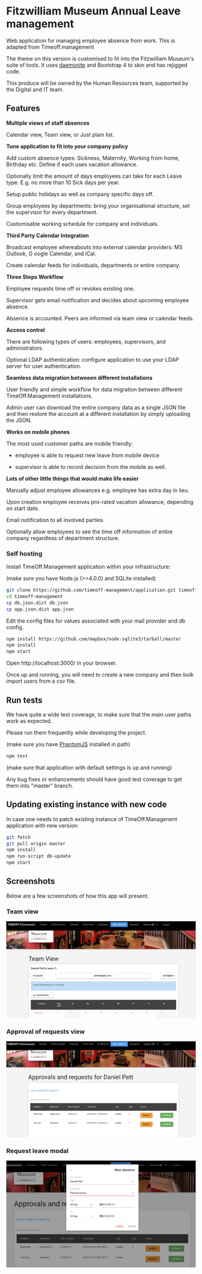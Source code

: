 
# Fitzwilliam Museum Annual Leave management

Web application for managing employee absence from work. This is adapted from
Timeoff.management

The theme on this version is customised to fit into the Fitzwilliam Museum's
suite of tools. It uses [daemonite](http://daemonite.github.io/material) and
Bootstrap 4 to skin and has rejigged code.

This produce will be owned by the Human Resources team, supported by the Digital
and IT team.

## Features

**Multiple views of staff absences**

Calendar view, Team view, or Just plain list.

**Tune application to fit into your company policy**

Add custom absence types: Sickness, Maternity, Working from home, Birthday etc.
Define if each uses vacation allowance.

Optionally limit the amount of days employees can take for each Leave type. E.g.
no more than 10 Sick days per year.

Setup public holidays as well as company specific days off.

Group employees by departments: bring your organisational structure, set the
supervisor for every department.

Customisable working schedule for company and individuals.

**Third Party Calendar Integration**

Broadcast employee whereabouts into external calendar providers: MS Outlook, G
oogle Calendar, and iCal.

Create calendar feeds for individuals, departments or entire company.

**Three Steps Workflow**

Employee requests time off or revokes existing one.

Supervisor gets email notification and decides about upcoming employee absence.

Absence is accounted. Peers are informed via team view or calendar feeds.

**Access control**

There are following types of users: employees, supervisors, and administrators.

Optional LDAP authentication: configure application to use your LDAP server for
user authentication.

**Seamless data migration betweeen different installations**

User friendly and simple workflow for data migration between different
TimeOff.Management installations.

Admin user can download the entire company data as a single JSON file and then
restore the account at a different installation by simply uploading the JSON.

**Works on mobile phones**

The most used customer paths are mobile friendly:

* employee is able to request new leave from mobile device

* supervisor is able to record decision from the mobile as well.

**Lots of other little things that would make life easier**

Manually adjust employee allowances
e.g. employee has extra day in lieu.

Upon creation employee receives pro-rated vacation allowance, depending on start
date.

Email notification to all involved parties.

Optionally allow employees to see the time off information of entire company
regardless of department structure.


### Self hosting

Install TimeOff.Management application within your infrastructure:

(make sure you have Node.js (>=4.0.0) and SQLite installed)

```bash
git clone https://github.com/timeoff-management/application.git timeoff-management
cd timeoff-management
cp db.json.dist db.json
cp app.json.dist app.json
```
Edit the config files for values associated with your mail provider and db config. 

```bash
npm install https://github.com/mapbox/node-sqlite3/tarball/master
npm install
npm start
```
Open http://localhost:3000/ in your browser.

Once up and running, you will need to create a new company and then bulk import
users from a csv file.

## Run tests

We have quite a wide test coverage, to make sure that the main user paths work as expected.

Please run them frequently while developing the project.

(make sure you have [PhantomJS](http://phantomjs.org/download.html) installed in path)

```bash
npm test
```

(make sure that application with default settings is up and running)

Any bug fixes or enhancements should have good test coverage to get them into "master" branch.

## Updating existing instance with new code

In case one needs to patch existing instance of TimeOff.Managenent application with new version:

```bash
git fetch
git pull origin master
npm install
npm run-script db-update
npm start
```

## Screenshots

Below are a few screenshots of how this app will present.

### Team view
![](public/img/screenshots/team.png)
### Approval of requests view
![](public/img/screenshots/approvals.png)
### Request leave modal
![](public/img/screenshots/request.png)
